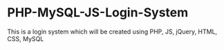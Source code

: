 # PHP-MySQL-JS-Login-System
This is a login system which will be created using PHP, JS, jQuery, HTML, CSS, MySQL
